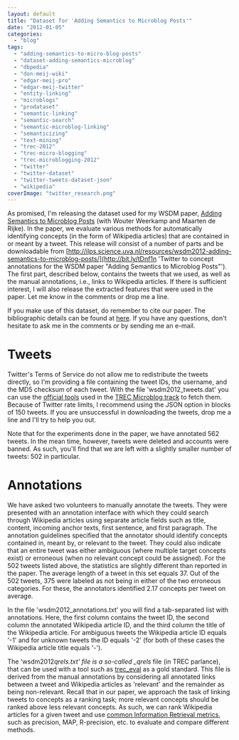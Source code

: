 ```yaml
---
layout: default
title: "Dataset for 'Adding Semantics to Microblog Posts'"
date: "2012-01-05"
categories:
  - "blog"
tags:
  - "adding-semantics-to-micro-blog-posts"
  - "dataset-adding-semantics-microblog"
  - "dbpedia"
  - "don-meij-wiki"
  - "edgar-meij-pro"
  - "edgar-meij-twitter"
  - "entity-linking"
  - "microblogs"
  - "prodataset"
  - "semantic-linking"
  - "semantic-search"
  - "semantic-microblog-linking"
  - "semanticizing"
  - "text-mining"
  - "trec-2012"
  - "trec-micro-blogging"
  - "trec-microblogging-2012"
  - "twitter"
  - "twitter-dataset"
  - "twitter-tweets-dataset-json"
  - "wikipedia"
coverImage: "twitter_research.png"
---
```


As promised, I'm releasing the dataset used for my WSDM paper, [Adding Semantics to Microblog Posts](http://edgar.meij.pro/adding-semantics-microblogs/ "Adding Semantics to Microblog Posts") (with Wouter Weerkamp and Maarten de Rijke). In the paper, we evaluate various methods for automatically identifying concepts (in the form of Wikipedia articles) that are contained in or meant by a tweet. This release will consist of a number of parts and be downloadable from [http://ilps.science.uva.nl/resources/wsdm2012-adding-semantics-to-microblog-posts/](http://bit.ly/tDnf1n 'Twitter to concept annotations for the WSDM paper "Adding Semantics to Microblog Posts"'). The first part, described below, contains the tweets that we used, as well as the manual annotations, i.e., links to Wikipedia articles. If there is sufficient interest, I will also release the extracted features that were used in the paper. Let me know in the comments or drop me a line.

If you make use of this dataset, do remember to cite our paper. The bibliographic details can be found at [here](http://edgar.meij.pro/adding-semantics-microblogs/ "Adding Semantics to Microblog Posts"). If you have any questions, don't hesitate to ask me in the comments or by sending me an e-mail.

# Tweets

Twitter's Terms of Service do not allow me to redistribute the tweets directly, so I'm providing a file containing the tweet IDs, the username, and the MD5 checksum of each tweet. With the file 'wsdm2012_tweets.dat' you can use the [official tools](https://github.com/lintool/twitter-tools/ "twitter-corpus-tools @ GitHub") used in the [TREC Microblog track](https://sites.google.com/site/microblogtrack/ "TREC Microblog track homepage") to fetch them. Because of Twitter rate limits, I recommend using the JSON option in blocks of 150 tweets. If you are unsuccessful in downloading the tweets, drop me a line and I'll try to help you out.

Note that for the experiments done in the paper, we have annotated 562 tweets. In the mean time, however, tweets were deleted and accounts were banned. As such, you'll find that we are left with a slightly smaller number of tweets: 502 in particular.

# Annotations

We have asked two volunteers to manually annotate the tweets. They were presented with an annotation interface with which they could search through Wikipedia articles using separate article fields such as title, content, incoming anchor texts, first sentence, and first paragraph. The annotation guidelines specified that the annotator should identify concepts contained in, meant by, or relevant to the tweet. They could also indicate that an entire tweet was either ambiguous (where multiple target concepts exist) or erroneous (when no relevant concept could be assigned). For the 502 tweets listed above, the statistics are slightly different than reported in the paper. The average length of a tweet in this set equals 37. Out of the 502 tweets, 375 were labeled as not being in either of the two erroneous categories. For these, the annotators identified 2.17 concepts per tweet on average.

In the file 'wsdm2012_annotations.txt' you will find a tab-separated list with annotations. Here, the first column contains the tweet ID, the second column the annotated Wikipedia article ID, and the third column the title of the Wikipedia article. For ambiguous tweets the Wikipedia article ID equals '-1' and for unknown tweets the ID equals '-2' (for both of these cases the Wikipedia article title equals '-').

The 'wsdm2012*qrels.txt' file is a so-called \_qrels* file (in TREC parlance), that can be used with a tool such as [trec_eval](http://trec.nist.gov/trec_eval/ "NIST's trec_eval download ") as a gold standard. This file is derived from the manual annotations by considering all annotated links between a tweet and Wikipedia articles as 'relevant' and the remainder as being non-relevant. Recall that in our paper, we approach the task of linking tweets to concepts as a ranking task; more relevant concepts should be ranked above less relevant concepts. As such, we can rank Wikipedia articles for a given tweet and use [common Information Retrieval metrics](http://nlp.stanford.edu/IR-book/html/htmledition/evaluation-of-ranked-retrieval-results-1.html "Information Retrieval metrics for ranked result lists"), such as precision, MAP, R-precision, etc. to evaluate and compare different methods.
